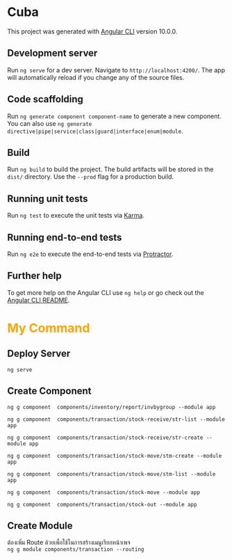 # Cuba

This project was generated with [Angular CLI](https://github.com/angular/angular-cli) version 10.0.0.

## Development server

Run `ng serve` for a dev server. Navigate to `http://localhost:4200/`. The app will automatically reload if you change any of the source files.

## Code scaffolding

Run `ng generate component component-name` to generate a new component. You can also use `ng generate directive|pipe|service|class|guard|interface|enum|module`.

## Build

Run `ng build` to build the project. The build artifacts will be stored in the `dist/` directory. Use the `--prod` flag for a production build.

## Running unit tests

Run `ng test` to execute the unit tests via [Karma](https://karma-runner.github.io).

## Running end-to-end tests

Run `ng e2e` to execute the end-to-end tests via [Protractor](http://www.protractortest.org/).

## Further help

To get more help on the Angular CLI use `ng help` or go check out the [Angular CLI README](https://github.com/angular/angular-cli/blob/master/README.md).


# <font color="orange"> My Command  </font>

## Deploy Server

` ng serve `

## Create Component

` ng g component  components/inventory/report/invbygroup --module app `

` ng g component  components/transaction/stock-receive/str-list --module app `

` ng g component  components/transaction/stock-receive/str-create --module app `

` ng g component  components/transaction/stock-move/stm-create --module app `

` ng g component  components/transaction/stock-move/stm-list --module app `

` ng g component  components/transaction/stock-move --module app `

` ng g component  components/transaction/stock-out --module app `

## Create Module 
ต้องเพิ่ม Route ด้วยเพื่อใช้ในการสร้างเมนูเรียกหน้าเพจ <br/>
` ng g module components/transaction --routing ` 